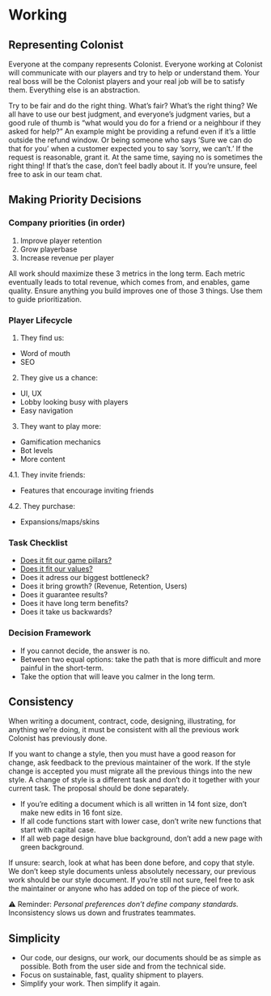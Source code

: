 # Working

  ## Representing Colonist
  Everyone at the company represents Colonist. Everyone working at Colonist will communicate with our players and try to help or understand them. Your real boss will be the Colonist players and your real job will be to satisfy them. Everything else is an abstraction.

  Try to be fair and do the right thing. What’s fair? What’s the right thing? We all have to use our best judgment, and everyone’s judgment varies, but a good rule of thumb is “what would you do for a friend or a neighbour if they asked for help?” An example might be providing a refund even if it’s a little outside the refund window. Or being someone who says ’Sure we can do that for you’ when a customer expected you to say ’sorry, we can’t.’ If the request is reasonable, grant it. At the same time, saying no is sometimes the right thing! If that’s the case, don’t feel badly about it. If you’re unsure, feel free to ask in our team chat.

  ## Making Priority Decisions

  ### Company priorities (in order)
  1. Improve player retention
  2. Grow playerbase
  3. Increase revenue per player

  All work should maximize these 3 metrics in the long term. Each metric eventually leads to total revenue, which comes from, and enables, game quality. Ensure anything you build improves one of those 3 things. Use them to guide prioritization.

  ### Player Lifecycle 

1. They find us:
+ Word of mouth
+ SEO

2. They give us a chance:
+ UI, UX
+ Lobby looking busy with players
+ Easy navigation

3. They want to play more:
+ Gamification mechanics
+ Bot levels
+ More content

4.1. They invite friends:
+ Features that encourage inviting friends

4.2. They purchase:
+ Expansions/maps/skins

### Task Checklist 
+ [Does it fit our game pillars?](https://github.com/colonistio/katan/blob/2a97d0d2885f325b36b256e79712574c29711195/docs/company/game-pillars.md)
+ [Does it fit our values?](https://github.com/colonistio/katan/blob/2a97d0d2885f325b36b256e79712574c29711195/docs/company/team-values.md)
+ Does it adress our biggest bottleneck?
+ Does it bring growth? (Revenue, Retention, Users)
+ Does it guarantee results?
+ Does it have long term benefits?
+ Does it take us backwards?

### Decision Framework 
+ If you cannot decide, the answer is no.
+ Between two equal options: take the path that is more difficult and more painful in the short-term.
+ Take the option that will leave you calmer in the long term.

## Consistency
When writing a document, contract, code, designing, illustrating, for anything we’re doing, it must be consistent with all the previous work Colonist has previously done. 

If you want to change a style, then you must have a good reason for change, ask feedback to the previous maintainer of the work. If the style change is accepted you must migrate all the previous things into the new style. A change of style is a different task and don’t do it together with your current task. The proposal should be done separately. 

+ If you’re editing a document which is all written in 14 font size, don’t make new edits in 16 font size.
+ If all code functions start with lower case, don’t write new functions that start with capital case.
+ If all web page design have blue background, don’t add a new page with green background.

If unsure: search, look at what has been done before, and copy that style. We don’t keep style documents unless absolutely necessary, our previous work should be our style document. If you’re still not sure, feel free to ask the maintainer or anyone who has added on top of the piece of work. 

⚠️ Reminder: *Personal preferences don’t define company standards.*  
Inconsistency slows us down and frustrates teammates.  

## Simplicity
+ Our code, our designs, our work, our documents should be as simple as possible. Both from the user side and from the technical side.
+ Focus on sustainable, fast, quality shipment to players.
+ Simplify your work. Then simplify it again.

